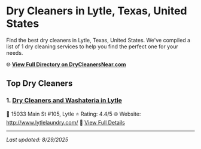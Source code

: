 # Dry Cleaners in Lytle, Texas, United States

Find the best dry cleaners in Lytle, Texas, United States. We've compiled a list of 1 dry cleaning services to help you find the perfect one for your needs.

🌐 **[View Full Directory on DryCleanersNear.com](https://drycleanersnear.com/city/US/Texas/Lytle)**

## Top Dry Cleaners

### 1. [Dry Cleaners and Washateria in Lytle](https://drycleanersnear.com/dryCleaner/689bf1b2010bf80bea4b02d3/dry-cleaners-and-washateria-in-lytle)
📍 15033 Main St #105, Lytle
⭐ Rating: 4.4/5
🌐 Website: http://www.lytlelaundry.com/
🔗 [View Full Details](https://drycleanersnear.com/dryCleaner/689bf1b2010bf80bea4b02d3/dry-cleaners-and-washateria-in-lytle)


---

*Last updated: 8/29/2025*
